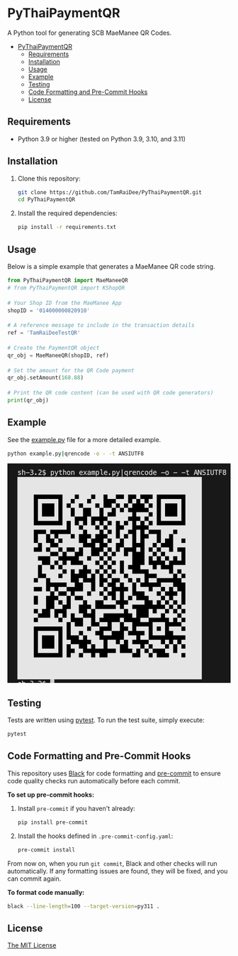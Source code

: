 # PyThaiPaymentQR

A Python tool for generating SCB MaeManee QR Codes.

- [PyThaiPaymentQR](#pythaipaymentqr)
  - [Requirements](#requirements)
  - [Installation](#installation)
  - [Usage](#usage)
  - [Example](#example)
  - [Testing](#testing)
  - [Code Formatting and Pre-Commit Hooks](#code-formatting-and-pre-commit-hooks)
  - [License](#license)

## Requirements

- Python 3.9 or higher (tested on Python 3.9, 3.10, and 3.11)

## Installation

1. Clone this repository:

   ```bash
   git clone https://github.com/TamRaiDee/PyThaiPaymentQR.git
   cd PyThaiPaymentQR
   ```

2. Install the required dependencies:

   ```bash
   pip install -r requirements.txt
   ```

## Usage

Below is a simple example that generates a MaeManee QR code string.

```python
from PyThaiPaymentQR import MaeManeeQR
# from PyThaiPaymentQR import KShopQR

# Your Shop ID from the MaeManee App
shopID = '014000000820910'

# A reference message to include in the transaction details
ref = 'TamRaiDeeTestQR'

# Create the PaymentQR object
qr_obj = MaeManeeQR(shopID, ref)

# Set the amount for the QR Code payment
qr_obj.setAmount(168.88)

# Print the QR code content (can be used with QR code generators)
print(qr_obj)
```

## Example

See the [example.py](example.py) file for a more detailed example.

```bash
python example.py|qrencode -o - -t ANSIUTF8
```

![Example QR Code](example.png)

## Testing

Tests are written using [pytest](https://docs.pytest.org/). To run the test suite, simply execute:

```bash
pytest
```

## Code Formatting and Pre-Commit Hooks

This repository uses [Black](https://github.com/psf/black) for code formatting and [pre-commit](https://pre-commit.com/) to ensure code quality checks run automatically before each commit.

**To set up pre-commit hooks:**

1. Install `pre-commit` if you haven't already:

   ```bash
   pip install pre-commit
   ```

2. Install the hooks defined in `.pre-commit-config.yaml`:

   ```bash
   pre-commit install
   ```

From now on, when you run `git commit`, Black and other checks will run automatically. If any formatting issues are found, they will be fixed, and you can commit again.

**To format code manually:**

```bash
black --line-length=100 --target-version=py311 .
```

## License

[The MIT License](LICENSE)
